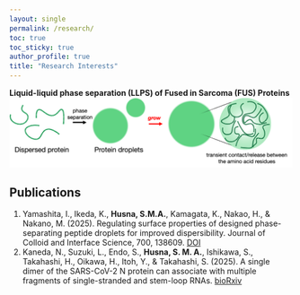 ```yaml
---
layout: single
permalink: /research/
toc: true
toc_sticky: true
author_profile: true
title: "Research Interests"
---
```

**Liquid-liquid phase separation (LLPS) of Fused in Sarcoma (FUS) Proteins**
![LLPS](/assets/images/research/research_LLPS_1.png)

<!-- Add interface and fusion of condensates later -->

<!-- Add RNA and protein interface -->

## Publications
1. Yamashita, I., Ikeda, K., **Husna, S.M.A.**, Kamagata, K., Nakao, H., & Nakano, M. (2025). Regulating surface properties of designed phase-separating peptide droplets for improved dispersibility. Journal of Colloid and Interface Science, 700, 138609. [DOI](https://doi.org/10.1016/j.jcis.2025.138609)
2. Kaneda, N., Suzuki, L., Endo, S., **Husna, S. M. A.**, Ishikawa, S., Takahashi, H., Oikawa, H., Itoh, Y., & Takahashi, S. (2025). A single dimer of the SARS-CoV-2 N protein can associate with multiple fragments of single-stranded and stem-loop RNAs. [bioRxiv](https://doi.org/10.1101/2025.01.23.634602)